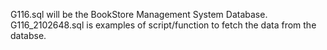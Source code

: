 G116.sql will be the BookStore Management System Database.
G116_2102648.sql is examples of script/function to fetch the data from the databse.
